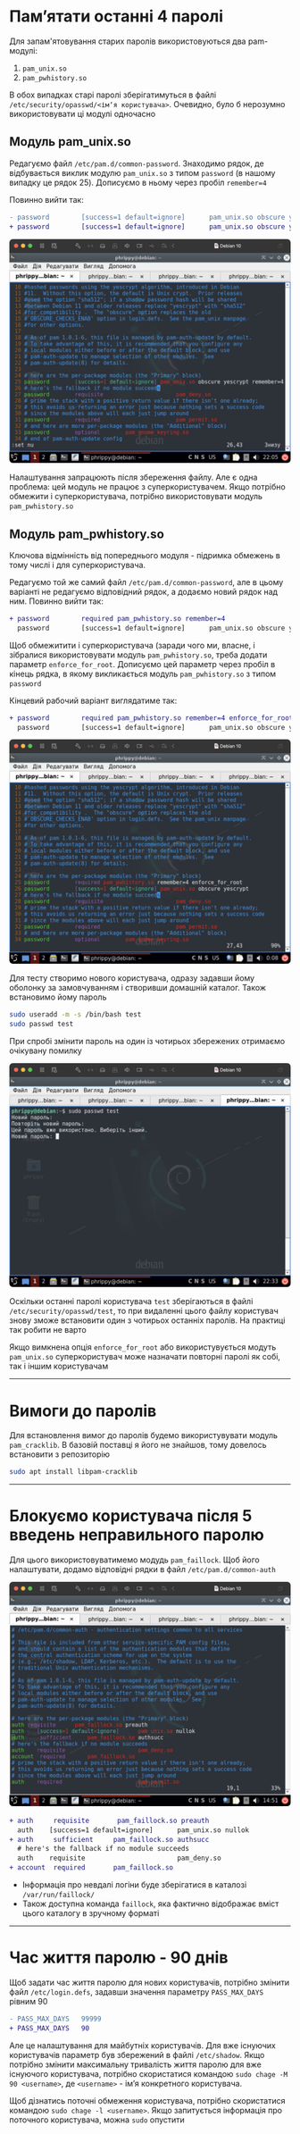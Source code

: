 # Памʼятати останні 4 паролі
Для запам'ятовування старих паролів використовуються два pam-модулі:
1. `pam_unix.so`
2. `pam_pwhistory.so`

В обох випадках старі паролі зберігатимуться в файлі `/etc/security/opasswd/<імʼя користувача>`. Очевидно, було б нерозумно використовувати ці модулі одночасно

## Модуль pam_unix.so
Редагуємо файл `/etc/pam.d/common-password`. Знаходимо рядок, де відбувається виклик модулю `pam_unix.so` з типом `password` (в нашому випадку це рядок 25). Дописуємо в ньому через пробіл `remember=4`

Повинно вийти так:
```diff
- password        [success=1 default=ignore]      pam_unix.so obscure yescrypt
+ password        [success=1 default=ignore]      pam_unix.so obscure yescrypt remember=4
```

![Налаштування pam_unix.so в файлі /etc/pam.d/common-password](pam_unix.png)

Налаштування запрацюють після збереження файлу. Але є одна проблема: цей модуль не працює з суперкористувачем. Якщо потрібно обмежити і суперкористувача, потрібно використовувати модуль `pam_pwhistory.so`

## Модуль pam_pwhistory.so
Ключова відмінність від попереднього модуля - підримка обмежень в тому числі і для суперкористувача.

Редагуємо той же самий файл `/etc/pam.d/common-password`, але в цьому варіанті не редагуємо відповідний рядок, а додаємо новий рядок над ним. Повинно вийти так:
```diff
+ password        required pam_pwhistory.so remember=4
  password        [success=1 default=ignore]      pam_unix.so obscure yescryp
```

Щоб обмежитити і суперкористувача (заради чого ми, власне, і зібралися використовувати модуль `pam_pwhistory.so`, треба додати параметр `enforce_for_root`. Дописуємо цей параметр через пробіл в кінець рядка, в якому викликається модуль `pam_pwhistory.so` з типом `password`

Кінцевий рабочий варіант виглядатиме так:

```diff
+ password        required pam_pwhistory.so remember=4 enforce_for_root
  password        [success=1 default=ignore]      pam_unix.so obscure yescryp
```

![Налаштування pam_pwhistory.so в файлі /etc/pam.d/common-password](pam_pwhistory.png)

Для тесту створимо нового користувача, одразу задавши йому оболонку за замовчуванням і створивши домашній каталог. Також встановимо йому пароль

```bash
sudo useradd -m -s /bin/bash test
sudo passwd test
```

При спробі змінити пароль на один із чотирьох збережених отримаємо очікувану помилку

![Спроба змінити пароль на той, що вже був використаний](password_used.png)

Оскільки останні паролі користувача `test` зберігаються в файлі `/etc/security/opasswd/test`, то при видаленні цього файлу користувач знову зможе встановити один з чотирьох останніх паролів. На практиці так робити не варто

Якщо вимкнена опція `enforce_for_root` або використувується модуть `pam_unix.so` суперкористувач може назначати повторні паролі як собі, так і іншим користувачам

___

# Вимоги до паролів

Для встановлення вимог до паролів будемо використувувати модуль `pam_cracklib`. В базовій поставці я його не знайшов, тому довелось встановити з репозиторію
```bash
sudo apt install libpam-cracklib
```

___

# Блокуємо користувача після 5 введень неправильного паролю
Для цього використовуватимемо модудь `pam_faillock`. Щоб його налаштувати, додамо відповідні рядки в файл `/etc/pam.d/common-auth`

![Налаштування файлу /etc/pam.d/common-auth](common_auth.png)

```diff
+ auth     requisite       pam_faillock.so preauth
  auth    [success=1 default=ignore]      pam_unix.so nullok
+ auth     sufficient     pam_faillock.so authsucc
  # here's the fallback if no module succeeds
  auth    requisite                       pam_deny.so
+ account  required       pam_faillock.so
```

* Інформація про невдалі логіни буде зберігатися в каталозі `/var/run/faillock/`
* Також доступна команда `faillock`, яка фактично відображає вміст цього каталогу в зручному форматі
___

# Час життя паролю - 90 днів

Щоб задати час життя паролю для нових користувачів, потрібно змінити файл `/etc/login.defs`, задавши значення параметру `PASS_MAX_DAYS` рівним 90

```diff
- PASS_MAX_DAYS   99999
+ PASS_MAX_DAYS   90
```

Але це налаштування для майбутніх користувачів. Для вже існуючих користувачів параметр був збережений в файлі `/etc/shadow`. Якщо потрібно змінити максимальну тривалість життя паролю для вже існуючого користувача, потрібно скористатися командою `sudo chage -M 90 <username>`, де `<username>` - імʼя конкретного користувача.

Щоб дізнатись поточні обмеження користувача, потрібно скористатися командою `sudo chage -l <username>`. Якщо запитується інформація про поточного користувача, можна `sudo` опустити
